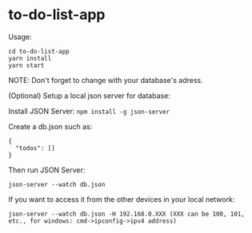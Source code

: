 # to-do-list-app
Usage:
```
cd to-do-list-app
yarn install
yarn start
```
NOTE: Don't forget to change <your-db-adress-here> with your database's adress.

(Optional) Setup a local json server for database:

Install JSON Server: ```npm install -g json-server```

Create a db.json such as:
```
{
  "todos": []
}
```

Then run JSON Server:
```
json-server --watch db.json
```

If you want to access it from the other devices in your local network:
```
json-server --watch db.json -H 192.168.0.XXX (XXX can be 100, 101, etc., for windows: cmd->ipconfig->ipv4 address)
```
